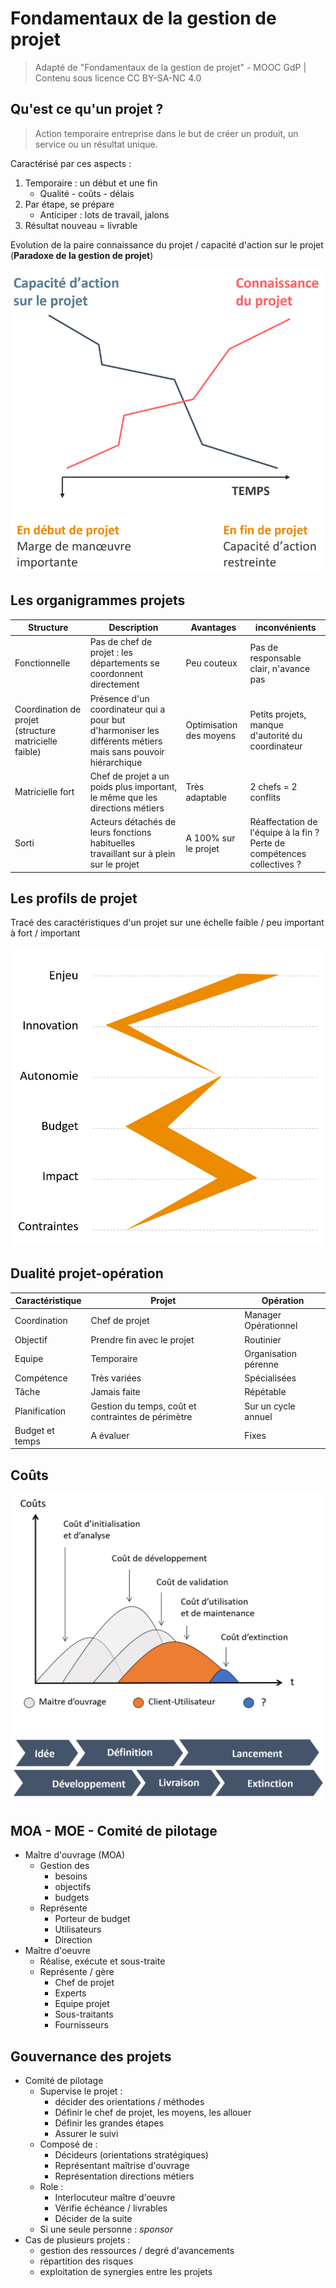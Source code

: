 # Fondamentaux de la gestion de projet

> Adapté de "Fondamentaux de la gestion de projet" - MOOC GdP | Contenu sous licence CC BY-SA-NC 4.0

## Qu'est ce qu'un projet ?

> Action temporaire entreprise dans le but de créer un produit, un service ou un résultat unique.

Caractérisé par ces aspects :

1. Temporaire : un début et une fin
	- Qualité - coûts - délais
2. Par étape, se prépare
	- Anticiper : lots de travail, jalons
3. Résultat nouveau $=$ livrable

Evolution de la paire connaissance du projet / capacité d'action sur le projet (**Paradoxe de la gestion de projet**)

![qu-est-ce-qu-un-projet.png](./images/qu-est-ce-qu-un-projet.png)

## Les organigrammes projets

| Structure                                             | Description                                                                                                  | Avantages               | inconvénients                                                              |
| ----------------------------------------------------- | ------------------------------------------------------------------------------------------------------------ | ----------------------- | -------------------------------------------------------------------------- |
| Fonctionnelle                                         | Pas de chef de projet : les départements se coordonnent directement                                          | Peu couteux             | Pas de responsable clair, n'avance pas                                     |
| Coordination de projet (structure matricielle faible) | Présence d'un coordinateur qui a pour but d'harmoniser les différents métiers mais sans pouvoir hiérarchique | Optimisation des moyens | Petits projets, manque d'autorité du coordinateur                          |
| Matricielle fort                                      | Chef de projet a un poids plus important, le même que les directions métiers                                 | Très adaptable          | 2 chefs = 2 conflits                                                       |
| Sorti                                                 | Acteurs détachés de leurs fonctions habituelles travaillant sur à plein sur le projet                        | A 100% sur le projet    | Réaffectation de l'équipe à la fin ?<br>Perte de compétences collectives ? |

## Les profils de projet

Tracé des caractéristiques d'un projet sur une échelle faible / peu important à fort / important

![profil-projet-example.png](./images/profil-projet-example.png)

## Dualité projet-opération

| Caractéristique | Projet                                             | Opération            |
| --------------- | -------------------------------------------------- | -------------------- |
| Coordination    | Chef de projet                                     | Manager Opérationnel |
| Objectif        | Prendre fin avec le projet                         | Routinier            |
| Equipe          | Temporaire                                         | Organisation pérenne |
| Compétence      | Très variées                                       | Spécialisées         |
| Tâche           | Jamais faite                                       | Répétable            |
| Planification   | Gestion du temps, coût et contraintes de périmètre | Sur un cycle annuel  |
| Budget et temps | A évaluer                                          | Fixes                |

## Coûts

![couts-en-fonction-du-temps.png](./images/couts-en-fonction-du-temps.png)

## MOA - MOE - Comité de pilotage

- Maître d'ouvrage (MOA)
 	- Gestion des
  		- besoins
  		- objectifs
  		- budgets
 	- Représente
  		- Porteur de budget
  		- Utilisateurs
  		- Direction
- Maître d'oeuvre
 	- Réalise, exécute et sous-traite
 	- Représente / gère
  		- Chef de projet
  		- Experts
  		- Equipe projet
  		- Sous-traitants
  		- Fournisseurs

## Gouvernance des projets

- Comité de pilotage
 	- Supervise le projet :
  		- décider des orientations / méthodes
  		- Définir le chef de projet, les moyens, les allouer
  		- Définir les grandes étapes
  		- Assurer le suivi
 	- Composé de :
  		- Décideurs (orientations stratégiques)
  		- Représentant maîtrise d'ouvrage
  		- Représentation directions métiers
 	- Role :
  		- Interlocuteur maître d'oeuvre
  		- Vérifie échéance / livrables
  		- Décider de la suite
 	- Si une seule personne : *sponsor*
- Cas de plusieurs projets :
 	- gestion des ressources / degré d'avancements
 	- répartition des risques
 	- exploitation de synergies entre les projets
